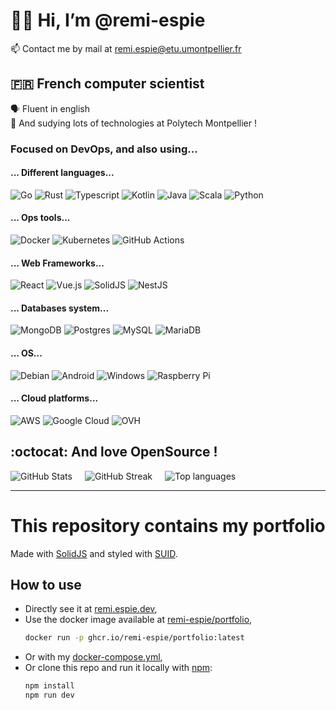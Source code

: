 # :man_technologist: Hi, I’m @remi-espie

:mailbox: Contact me by mail at [remi.espie@etu.umontpellier.fr](mailto:remi.espie@etu.umontpellier.fr)

## :fr: French computer scientist

:speaking_head: Fluent in english  
:school: And sudying lots of technologies at Polytech Montpellier !

### Focused on DevOps, and also using...

#### ... Different languages...

![Go](https://img.shields.io/badge/Go-00ADD8?style=for-the-badge&logo=go&logoColor=white)
![Rust](https://img.shields.io/badge/Rust-000000?style=for-the-badge&logo=rust&logoColor=white)
![Typescript](https://img.shields.io/badge/TypeScript-007ACC?style=for-the-badge&logo=typescript&logoColor=white)
![Kotlin](https://img.shields.io/badge/kotlin-%237F52FF.svg?style=for-the-badge&logo=kotlin&logoColor=white)
![Java](https://img.shields.io/badge/java-%23ED8B00.svg?style=for-the-badge&logo=openjdk&logoColor=white)
![Scala](https://img.shields.io/badge/Scala-DC322F?style=for-the-badge&logo=scala&logoColor=white)
![Python](https://img.shields.io/badge/python-3670A0?style=for-the-badge&logo=python&logoColor=white)

#### ... Ops tools...

![Docker](https://img.shields.io/badge/docker-%230db7ed.svg?style=for-the-badge&logo=docker&logoColor=white)
![Kubernetes](https://img.shields.io/badge/kubernetes-%23326ce5.svg?style=for-the-badge&logo=kubernetes&logoColor=white)
![GitHub Actions](https://img.shields.io/badge/github%20actions-%232671E5.svg?style=for-the-badge&logo=githubactions&logoColor=white)

#### ... Web Frameworks...

![React](https://img.shields.io/badge/react-%2320232a.svg?style=for-the-badge&logo=react&logoColor=white)
![Vue.js](https://img.shields.io/badge/vuejs-%2335495e.svg?style=for-the-badge&logo=vuedotjs&logoColor=white)
![SolidJS](https://img.shields.io/badge/SolidJS-3B8BBA?style=for-the-badge&logo=Solid&logoColor=white)
![NestJS](https://img.shields.io/badge/nestjs-%23E0234E.svg?style=for-the-badge&logo=nestjs&logoColor=white)

#### ... Databases system...

![MongoDB](https://img.shields.io/badge/MongoDB-%234ea94b.svg?style=for-the-badge&logo=mongodb&logoColor=white)
![Postgres](https://img.shields.io/badge/postgres-%23316192.svg?style=for-the-badge&logo=postgresql&logoColor=white)
![MySQL](https://img.shields.io/badge/mysql-%2300f.svg?style=for-the-badge&logo=mysql&logoColor=white)
![MariaDB](https://img.shields.io/badge/MariaDB-003545?style=for-the-badge&logo=mariadb&logoColor=white)

#### ... OS...

![Debian](https://img.shields.io/badge/Debian-D70A53?style=for-the-badge&logo=debian&logoColor=white)
![Android](https://img.shields.io/badge/Android-3DDC84?style=for-the-badge&logo=android&logoColor=white)
![Windows](https://img.shields.io/badge/Windows-0078D6?style=for-the-badge&logo=windows&logoColor=white)
![Raspberry Pi](https://img.shields.io/badge/Raspberry%20Pi-A22846?style=for-the-badge&logo=Raspberry%20Pi&logoColor=white)

#### ... Cloud platforms...

![AWS](https://img.shields.io/badge/AWS-%23FF9900.svg?style=for-the-badge&logo=amazonwebservices&logoColor=white)
![Google Cloud](https://img.shields.io/badge/GoogleCloud-%234285F4.svg?style=for-the-badge&logo=google-cloud&logoColor=white)
![OVH](https://img.shields.io/badge/ovh-%23123F6D.svg?style=for-the-badge&logo=ovh&logoColor=#123F6D)

## :octocat: And love OpenSource !

<div style='display: flex; gap:20px'>
<img alt="GitHub Stats" src="https://github-readme-stats.vercel.app/api?username=remi-espie&amp;show_icons=true&amp;locale=en&amp;theme=transparent"/>
<img alt="GitHub Streak" src="https://streak-stats.demolab.com/?user=remi-espie&amp;theme=transparent"/>
<img alt="Top languages" src="https://github-readme-stats.vercel.app/api/top-langs/?username=remi-espie&layout=compact&theme=transparent"/>
</div>

---

# This repository contains my portfolio

Made with [SolidJS](https://www.solidjs.com/) and styled with [SUID](https://suid.io).

## How to use

- Directly see it at [remi.espie.dev](https://remi.espie.dev),
- Use the docker image available
  at [remi-espie/portfolio](https://github.com/remi-espie/remi-espie/pkgs/container/remi-espie),
    ```sh
    docker run -p ghcr.io/remi-espie/portfolio:latest
    ```
- Or with my [docker-compose.yml](./docker-compose.yml),
- Or clone this repo and run it locally with [npm](https://www.npmjs.com/):
    ```sh
    npm install
    npm run dev
    ```
